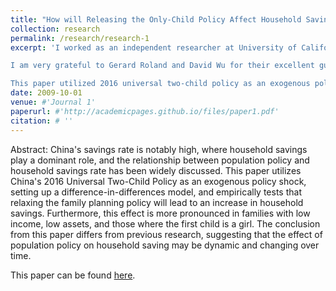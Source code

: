 ```yaml
---
title: "How will Releasing the Only-Child Policy Affect Household Saving in China?"
collection: research
permalink: /research/research-1
excerpt: 'I worked as an independent researcher at University of California, Berkeley to conduct this research (Aug 2023 - Dec 2023).  

I am very grateful to Gerard Roland and David Wu for their excellent guidance.  

This paper utilized 2016 universal two-child policy as an exogenous policy shock to investigate changes in household saving rates. I constructed a panel using original CFPS datasets from 2012 to 2018 and applied the DID methodology. The main conclusion is that the relaxation of OCP resulted in a 5.5% increase in the household savings rate, which was different from existing studies. By conducting heterogeneity tests, it was revealed that the policy had substantial impact on low-income groups and almost no effect on high-income groups, suggesting the potential mechanism of the policy’s effect lay in families saving in preparation for future childbirth.'
date: 2009-10-01
venue: #'Journal 1'
paperurl: #'http://academicpages.github.io/files/paper1.pdf'
citation: # ''
---
```


Abstract:
China's savings rate is notably high, where household savings play a dominant role, and the relationship between population policy and household savings rate has been widely discussed. This paper utilizes China's 2016 Universal Two-Child Policy as an exogenous policy shock, setting up a difference-in-differences model, and empirically tests that relaxing the family planning policy will lead to an increase in household savings. Furthermore, this effect is more pronounced in families with low income, low assets, and those where the first child is a girl. The conclusion from this paper differs from previous research, suggesting that the effect of population policy on household saving may be dynamic and changing over time.

This paper can be found [here](../assets/OCP.pdf).